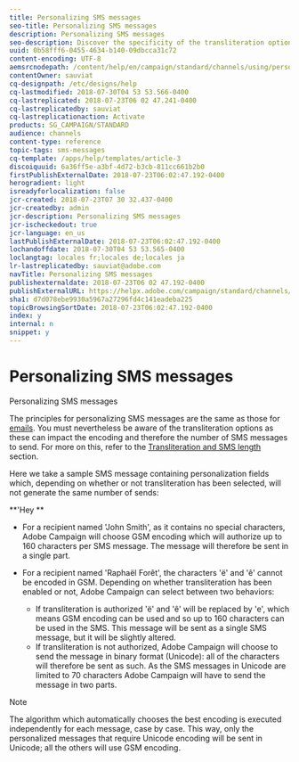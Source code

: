 ```yaml
---
title: Personalizing SMS messages
seo-title: Personalizing SMS messages
description: Personalizing SMS messages
seo-description: Discover the specificity of the transliteration options when personalizing SMS messages.
uuid: 0b58fff6-0455-4634-b140-09dbcca31c72
content-encoding: UTF-8
aemsrcnodepath: /content/help/en/campaign/standard/channels/using/personalizing-sms-messages
contentOwner: sauviat
cq-designpath: /etc/designs/help
cq-lastmodified: 2018-07-30T04 53 53.566-0400
cq-lastreplicated: 2018-07-23T06 02 47.241-0400
cq-lastreplicatedby: sauviat
cq-lastreplicationaction: Activate
products: SG_CAMPAIGN/STANDARD
audience: channels
content-type: reference
topic-tags: sms-messages
cq-template: /apps/help/templates/article-3
discoiquuid: 6a36ff5e-a3bf-4d72-b3cb-811cc661b2b0
firstPublishExternalDate: 2018-07-23T06:02:47.192-0400
herogradient: light
isreadyforlocalization: false
jcr-created: 2018-07-23T07 30 32.437-0400
jcr-createdby: admin
jcr-description: Personalizing SMS messages
jcr-ischeckedout: true
jcr-language: en_us
lastPublishExternalDate: 2018-07-23T06:02:47.192-0400
lochandoffdate: 2018-07-30T04 53 53.565-0400
loclangtag: locales fr;locales de;locales ja
lr-lastreplicatedby: sauviat@adobe.com
navTitle: Personalizing SMS messages
publishexternaldate: 2018-07-23T06 02 47.192-0400
publishExternalURL: https://helpx.adobe.com/campaign/standard/channels/using/personalizing-sms-messages.html
sha1: d7d078ebe9930a5967a27296fd4c141eadeba225
topicBrowsingSortDate: 2018-07-23T06:02:47.192-0400
index: y
internal: n
snippet: y
---
```


# Personalizing SMS messages

Personalizing SMS messages

The principles for personalizing SMS messages are the same as those for [emails](../../designing/using/inserting-a-personalization-field.md). You must nevertheless be aware of the transliteration options as these can impact the encoding and therefore the number of SMS messages to send. For more on this, refer to the [Transliteration and SMS length](../../administration/using/configuring-sms-channel.md#sms-encoding--length-and-transliteration) section.

Here we take a sample SMS message containing personalization fields which, depending on whether or not transliteration has been selected, will not generate the same number of sends:

**'Hey **

* For a recipient named 'John Smith', as it contains no special characters, Adobe Campaign will choose GSM encoding which will authorize up to 160 characters per SMS message. The message will therefore be sent in a single part.
* For a recipient named 'Raphaël Forêt', the characters 'ë' and 'ê' cannot be encoded in GSM. Depending on whether transliteration has been enabled or not, Adobe Campaign can select between two behaviors:

    * If transliteration is authorized 'ë' and 'ê' will be replaced by 'e', which means GSM encoding can be used and so up to 160 characters can be used in the SMS. This message will be sent as a single SMS message, but it will be slightly altered.
    * If transliteration is not authorized, Adobe Campaign will choose to send the message in binary format (Unicode): all of the characters will therefore be sent as such. As the SMS messages in Unicode are limited to 70 characters Adobe Campaign will have to send the message in two parts.

>[!NOTE]
>
>The algorithm which automatically chooses the best encoding is executed independently for each message, case by case. This way, only the personalized messages that require Unicode encoding will be sent in Unicode; all the others will use GSM encoding.

